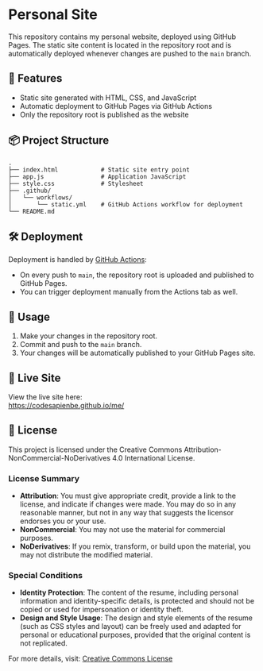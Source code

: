 # Personal Site

This repository contains my personal website, deployed using GitHub Pages. The static site content is located in the repository root and is automatically deployed whenever changes are pushed to the `main` branch.

## 🚀 Features

- Static site generated with HTML, CSS, and JavaScript
- Automatic deployment to GitHub Pages via GitHub Actions
- Only the repository root is published as the website

## 📦 Project Structure

```
.
├── index.html            # Static site entry point
├── app.js                # Application JavaScript
├── style.css             # Stylesheet
├── .github/
│   └── workflows/
│       └── static.yml    # GitHub Actions workflow for deployment
└── README.md
```

## 🛠️ Deployment

Deployment is handled by [GitHub Actions](.github/workflows/static.yml):

- On every push to `main`, the repository root is uploaded and published to GitHub Pages.
- You can trigger deployment manually from the Actions tab as well.

## 📄 Usage

1. Make your changes in the repository root.
2. Commit and push to the `main` branch.
3. Your changes will be automatically published to your GitHub Pages site.

## 🔗 Live Site

View the live site here:  
https://codesapienbe.github.io/me/

## 📝 License

This project is licensed under the Creative Commons Attribution-NonCommercial-NoDerivatives 4.0 International License.

### License Summary

- **Attribution**: You must give appropriate credit, provide a link to the license, and indicate if changes were made. You may do so in any reasonable manner, but not in any way that suggests the licensor endorses you or your use.
- **NonCommercial**: You may not use the material for commercial purposes.
- **NoDerivatives**: If you remix, transform, or build upon the material, you may not distribute the modified material.

### Special Conditions

- **Identity Protection**: The content of the resume, including personal information and identity-specific details, is protected and should not be copied or used for impersonation or identity theft.
- **Design and Style Usage**: The design and style elements of the resume (such as CSS styles and layout) can be freely used and adapted for personal or educational purposes, provided that the original content is not replicated.

For more details, visit: [Creative Commons License](https://creativecommons.org/licenses/by-nc-nd/4.0/)
